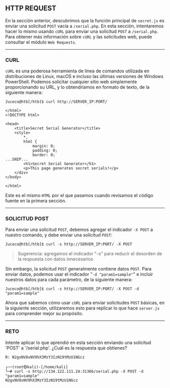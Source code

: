## HTTP REQUEST

En la sección anterior, descubrimos que la función principal de `secret.js` es enviar una solicitud `POST` vacía a `/serial.php`. En esta sección, intentaremos hacer lo mismo usando `cURL` para enviar una solicitud `POST` a `/serial.php`. Para obtener más información sobre `cURL` y las solicitudes web, puede consultar el módulo `Web Requests`.
___

### **CURL**

`cURL` es una poderosa herramienta de línea de comandos utilizada en distribuciones de Linux, macOS e incluso las últimas versiones de Windows PowerShell. Podemos solicitar cualquier sitio web simplemente proporcionando su URL, y lo obtendríamos en formato de texto, de la siguiente manera:

~~~
Juceco@htb[/htb]$ curl http://SERVER_IP:PORT/

</html>
<!DOCTYPE html>

<head>
    <title>Secret Serial Generator</title>
    <style>
        *,
        html {
            margin: 0;
            padding: 0;
            border: 0;
...SNIP...
        <h1>Secret Serial Generator</h1>
        <p>This page generates secret serials!</p>
    </div>
</body>

</html>
~~~

Este es el mismo `HTML` por el que pasamos cuando revisamos el código fuente en la primera sección.
___

### **SOLICITUD POST**

Para enviar una solicitud `POST`, debemos agregar el indicador `-X POST` a nuestro comando, y debe enviar una solicitud `POST`:

~~~
Juceco@htb[/htb]$ curl -s http://SERVER_IP:PORT/ -X POST
~~~

>Sugerencia: agregamos el indicador "-s" para reducir el desorden de la respuesta con datos innecesarios

Sin embargo, la solicitud `POST` generalmente contiene datos `POST`. Para enviar datos, podemos usar el indicador "`-d "param1=sample"`" e incluir nuestros datos para cada parámetro, de la siguiente manera:

~~~
Juceco@htb[/htb]$ curl -s http://SERVER_IP:PORT/ -X POST -d "param1=sample"
~~~

Ahora que sabemos cómo usar `cURL` para enviar solicitudes `POST` básicas, en la siguiente sección, utilizaremos esto para replicar lo que hace `server.js` para comprender mejor su propósito.
___

### **RETO**
Intente aplicar lo que aprendió en esta sección enviando una solicitud 'POST' a '/serial.php'. ¿Cuál es la respuesta que obtienes?

`R: N2gxNV8xNV9hX3MzY3IzN19tMzU1NGcz`

~~~
┌──(root㉿kali)-[/home/kali]
└─# curl -s http://134.122.111.24:31366/serial.php -X POST -d "param1=sample"
N2gxNV8xNV9hX3MzY3IzN19tMzU1NGcz                                                                                 
~~~